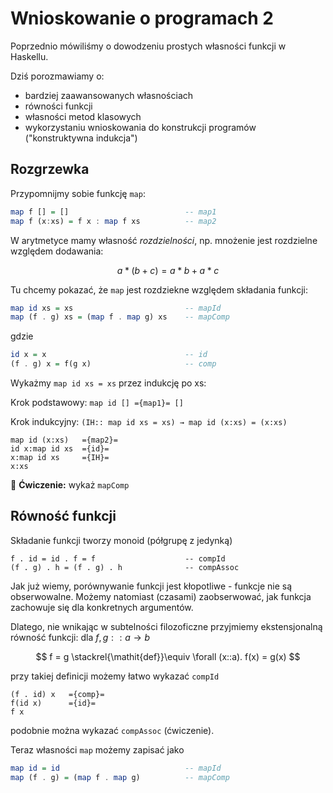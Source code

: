 # Wnioskowanie o programach 2

Poprzednio mówiliśmy o dowodzeniu prostych własności funkcji w Haskellu.

Dziś porozmawiamy o:
- bardziej zaawansowanych własnościach
- równości funkcji
- własności metod klasowych
- wykorzystaniu wnioskowania do konstrukcji programów ("konstruktywna indukcja")

## Rozgrzewka

Przypomnijmy sobie funkcję `map`:

``` haskell
map f [] = []                          -- map1
map f (x:xs) = f x : map f xs          -- map2
```

W arytmetyce mamy własność *rozdzielności*, np. mnożenie jest rozdzielne względem dodawania:

$$
a*(b+c) = a*b + a*c
$$

Tu chcemy pokazać, że `map` jest rozdziekne względem składania funkcji:

``` haskell
map id xs = xs                         -- mapId
map (f . g) xs = (map f . map g) xs    -- mapComp
```

gdzie 

``` haskell
id x = x                               -- id
(f . g) x = f(g x)                     -- comp
```
Wykażmy `map id xs = xs` przez indukcję po xs:

Krok podstawowy: `map id [] ={map1}= []`

Krok indukcyjny: `(IH:: map id xs = xs) → map id (x:xs) = (x:xs)`

```
map id (x:xs)   ={map2}=
id x:map id xs  ={id}=
x:map id xs     ={IH}=
x:xs
```

:pencil: **Ćwiczenie:** wykaż `mapComp`

## Równość funkcji

Składanie funkcji tworzy monoid (półgrupę z jedynką)

```
f . id = id . f = f                    -- compId
(f . g) . h = (f . g) . h              -- compAssoc
```

Jak już wiemy, porównywanie funkcji jest kłopotliwe - funkcje nie są obserwowalne. Możemy natomiast (czasami) zaobserwować, jak funkcja zachowuje się dla konkretnych argumentów.

Dlatego, nie wnikając w subtelności filozoficzne przyjmiemy ekstensjonalną równość funkcji: dla $f,g::a\to b$

$$  f = g \stackrel{\mathit{def}}\equiv \forall (x::a). f(x) = g(x) $$

przy takiej definicji możemy łatwo wykazać `compId`
```
(f . id) x   ={comp}=
f(id x)      ={id}=
f x
```
podobnie można wykazać `compAssoc` (ćwiczenie).

Teraz własności `map` możemy zapisać jako

``` haskell
map id = id                            -- mapId
map (f . g) = (map f . map g)          -- mapComp
```
